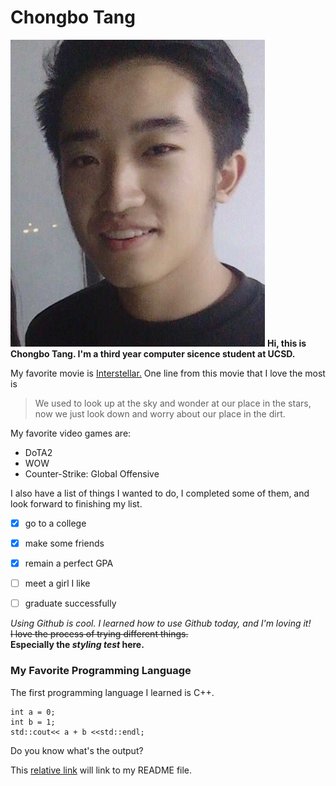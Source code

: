 # Chongbo Tang
![myphoto](https://github.com/tangcb26/tangcb26.github.io/blob/main/myphoto.jpg)
**Hi, this is Chongbo Tang. I'm a third year computer sicence student at UCSD.** <br/> 

My favorite movie is [Interstellar.](https://www.imdb.com/title/tt0816692/)
One line from this movie that I love the most is 
> We used to look up at the sky and wonder at our place in the stars, now we just look down and worry about our place in the dirt.

My favorite video games are:<br/>
- DoTA2
- WOW
- Counter-Strike: Global Offensive

I also have a list of things I wanted to do, I completed some of them, and look forward to finishing my list.
- [x] go to a college
- [x] make some friends
- [x] remain a perfect GPA
- [ ] meet a girl I like
- [ ] graduate successfully 


*Using Github is cool. I learned how to use Github today, and I'm loving it!* <br/>
~~I love the process of trying different things.~~ <br/>
**Especially the _styling test_ here.** <br/>



### My Favorite Programming Language<br/>
The first programming language I learned is C++. <br/>
```
int a = 0;
int b = 1;
std::cout<< a + b <<std::endl;
```
Do you know what's the output?<br/>

This [relative link](README.md) will link to my README file. <br/>


